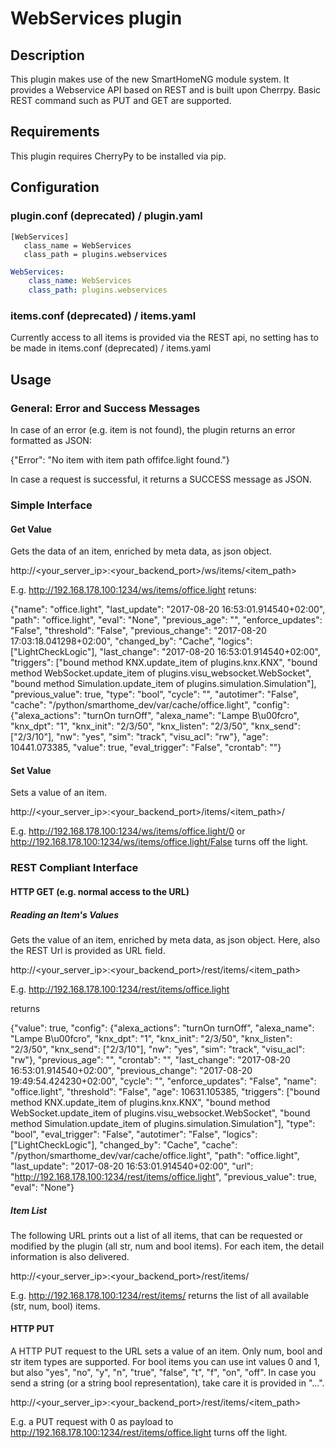 # WebServices plugin

## Description

This plugin makes use of the new SmartHomeNG module system. It provides a Webservice API based on REST and is 
built upon Cherrpy.
Basic REST command such as PUT and GET are supported.

## Requirements

This plugin requires CherryPy to be installed via pip.

## Configuration

### plugin.conf (deprecated) / plugin.yaml

```
[WebServices]
   class_name = WebServices
   class_path = plugins.webservices
```

```yaml
WebServices:
    class_name: WebServices
    class_path: plugins.webservices
```

### items.conf (deprecated) / items.yaml

Currently access to all items is provided via the REST api, no setting has to be made in items.conf (deprecated) / items.yaml

## Usage

### General: Error and Success Messages

In case of an error (e.g. item is not found), the plugin returns an error formatted as JSON:

{"Error": "No item with item path offifce.light found."}

In case a request is successful, it returns a SUCCESS message as JSON.

### Simple Interface

#### Get Value

Gets the data of an item, enriched by meta data, as json object.

http://<your_server_ip>:<your_backend_port>/ws/items/<item_path>

E.g. http://192.168.178.100:1234/ws/items/office.light retuns:

{"name": "office.light", "last_update": "2017-08-20 16:53:01.914540+02:00", "path": "office.light", "eval": "None", "previous_age": "", "enforce_updates": "False", "threshold": "False", "previous_change": "2017-08-20 17:03:18.041298+02:00", "changed_by": "Cache", "logics": ["LightCheckLogic"], "last_change": "2017-08-20 16:53:01.914540+02:00", "triggers": ["bound method KNX.update_item of plugins.knx.KNX", "bound method WebSocket.update_item of plugins.visu_websocket.WebSocket", "bound method Simulation.update_item of plugins.simulation.Simulation"], "previous_value": true, "type": "bool", "cycle": "", "autotimer": "False", "cache": "/python/smarthome_dev/var/cache/office.light", "config": {"alexa_actions": "turnOn turnOff", "alexa_name": "Lampe B\u00fcro", "knx_dpt": "1", "knx_init": "2/3/50", "knx_listen": "2/3/50", "knx_send": ["2/3/10"], "nw": "yes", "sim": "track", "visu_acl": "rw"}, "age": 10441.073385, "value": true, "eval_trigger": "False", "crontab": ""}

#### Set Value

Sets a value of an item.

http://<your_server_ip>:<your_backend_port>/items/<item_path>/<value>

E.g. http://192.168.178.100:1234/ws/items/office.light/0 or http://192.168.178.100:1234/ws/items/office.light/False turns off the light.

### REST Compliant Interface

#### HTTP GET (e.g. normal access to the URL)

##### Reading an Item's Values

Gets the value of an item, enriched by meta data, as json object. Here, also the REST Url is provided as URL field.

http://<your_server_ip>:<your_backend_port>/rest/items/<item_path>

E.g. http://192.168.178.100:1234/rest/items/office.light 

returns

{"value": true, "config": {"alexa_actions": "turnOn turnOff", "alexa_name": "Lampe B\u00fcro", "knx_dpt": "1", "knx_init": "2/3/50", "knx_listen": "2/3/50", "knx_send": ["2/3/10"], "nw": "yes", "sim": "track", "visu_acl": "rw"}, "previous_age": "", "crontab": "", "last_change": "2017-08-20 16:53:01.914540+02:00", "previous_change": "2017-08-20 19:49:54.424230+02:00", "cycle": "", "enforce_updates": "False", "name": "office.light", "threshold": "False", "age": 10631.105385, "triggers": ["bound method KNX.update_item of plugins.knx.KNX", "bound method WebSocket.update_item of plugins.visu_websocket.WebSocket", "bound method Simulation.update_item of plugins.simulation.Simulation"], "type": "bool", "eval_trigger": "False", "autotimer": "False", "logics": ["LightCheckLogic"], "changed_by": "Cache", "cache": "/python/smarthome_dev/var/cache/office.light", "path": "office.light", "last_update": "2017-08-20 16:53:01.914540+02:00", "url": "http://192.168.178.100:1234/rest/items/office.light", "previous_value": true, "eval": "None"}

##### Item List

The following URL prints out a list of all items, that can be requested or modified by the plugin (all str, num and bool items).
For each item, the detail information is also delivered.

http://<your_server_ip>:<your_backend_port>/rest/items/

E.g. http://192.168.178.100:1234/rest/items/ returns the list of all available (str, num, bool) items.

#### HTTP PUT

A HTTP PUT request to the URL sets a value of an item. Only num, bool and str item types are supported.
For bool items you can use int values 0 and 1, but also "yes", "no", "y", "n", "true", "false", "t", "f", "on", "off".
In case you send a string (or a string bool representation), take care it is provided in "...".

http://<your_server_ip>:<your_backend_port>/rest/items/<item_path>

E.g. a PUT request with 0 as payload to http://192.168.178.100:1234/rest/items/office.light turns off the light.